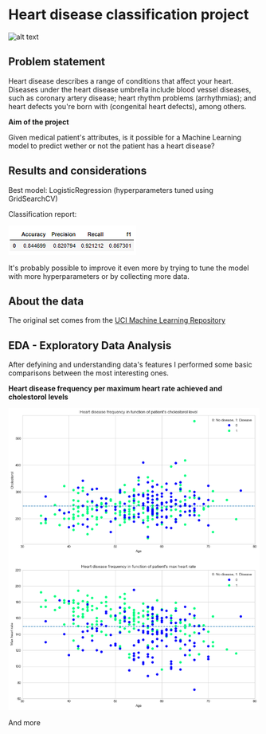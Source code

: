 # Heart disease classification project

![alt text](https://img.webmd.com/dtmcms/live/webmd/consumer_assets/site_images/article_thumbnails/slideshows/did_you_know_this_could_lead_to_heart_disease_slideshow/650x350_did_you_know_this_could_lead_to_heart_disease_slideshow.jpg)

## Problem statement
Heart disease describes a range of conditions that affect your heart. Diseases under the heart disease umbrella include blood vessel diseases, such as coronary artery disease; heart rhythm problems (arrhythmias); and heart defects you're born with (congenital heart defects), among others.

**Aim of the project**

Given medical patient's attributes, is it possible for a Machine Learning model to predict wether or not the patient has a heart disease?

## Results and considerations

Best model: LogisticRegression (hyperparameters tuned using GridSearchCV)

Classification report:

![alt text](https://github.com/Lamb-codes/heart-disease-classification/blob/main/class_report.png)

It's probably possible to improve it even more by trying to tune the model with more hyperparameters or by collecting more data.

## About the data
The original set comes from the [UCI Machine Learning Repository](https://archive.ics.uci.edu/ml/datasets/heart+Disease)

## EDA - Exploratory Data Analysis
After defyining and understanding data's features I performed some basic comparisons between the most interesting ones.

**Heart disease frequency per maximum heart rate achieved and cholestorol levels**

![alt text](https://github.com/Lamb-codes/heart-disease-classification/blob/main/graph.png)

And more

